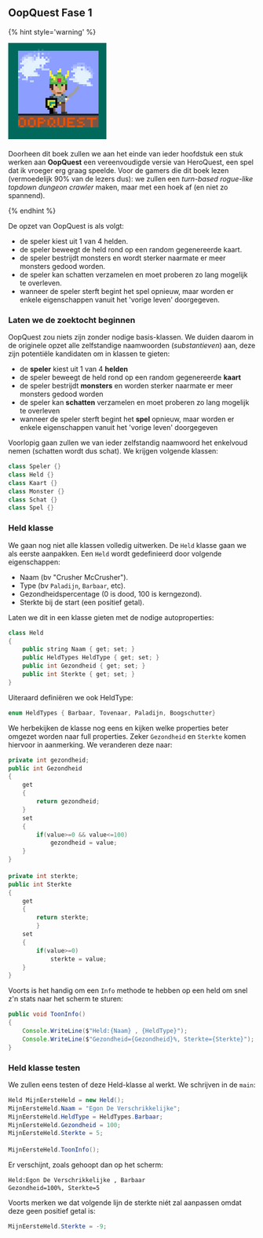 
## OopQuest Fase 1
<!---NOBOOKSTART--->
<!---
1. Basis klassen monster, schat en helden met nodige properties
2. Random monster generator
3. Constructor om helden in te stellen + static kaartgenerator
4. Lijst van monsters, dictionary van schatten
5. overerving van monsters en kamers
6. exception handling voor user input
7. abstracte gameelement klasse
8. held+inventaris , kaart+monster+held
9. spelmanager
10. klaarmaken voor de toekomst ?--->
<!---NOBOOKEND--->

<!---NOBOOKSTART--->
{% hint style='warning' %}
<!---NOBOOKEND--->
<!---{aside}--->
<!--- {float:right, width:50%} --->
![](../assets/oopquesttitel.png)

Doorheen dit boek zullen we aan het einde van ieder hoofdstuk een stuk werken aan **OopQuest** een vereenvoudigde versie van HeroQuest, een spel dat ik vroeger erg graag speelde. Voor de gamers die dit boek lezen (vermoedelijk 90% van de lezers dus): we zullen een *turn-based rogue-like topdown dungeon crawler* maken, maar met een hoek af (en niet zo spannend).
<!---{/aside}--->
<!---NOBOOKSTART--->
{% endhint %}
<!---NOBOOKEND--->



De opzet van OopQuest is als volgt:
* de speler kiest uit 1 van 4 helden.
* de speler beweegt de held rond op een random gegenereerde kaart.
* de speler bestrijdt monsters en wordt sterker naarmate er meer monsters gedood worden.
* de speler kan schatten verzamelen en moet proberen zo lang mogelijk te overleven.
* wanneer de speler sterft begint het spel opnieuw, maar worden er enkele eigenschappen vanuit het 'vorige leven' doorgegeven.


### Laten we de zoektocht beginnen

OopQuest zou niets zijn zonder nodige basis-klassen. We duiden daarom in de originele opzet alle zelfstandige naamwoorden (*substantieven*) aan, deze zijn potentiële kandidaten om in klassen te gieten:

* de **speler** kiest uit 1 van 4 **helden**
* de speler beweegt de held rond op een random gegenereerde **kaart**
* de speler bestrijdt **monsters** en worden sterker naarmate er meer monsters gedood worden
* de speler kan **schatten** verzamelen en moet proberen zo lang mogelijk te overleven
* wanneer de speler sterft begint het **spel** opnieuw, maar worden er enkele eigenschappen vanuit het 'vorige leven' doorgegeven

Voorlopig gaan zullen we van ieder zelfstandig naamwoord het enkelvoud nemen (schatten wordt dus schat).
We krijgen volgende klassen:

```java
class Speler {}
class Held {}
class Kaart {}
class Monster {}
class Schat {}
class Spel {}
```

### Held klasse

We gaan nog niet alle klassen volledig uitwerken. De ``Held`` klasse gaan we als eerste aanpakken. Een ``Held`` wordt gedefinieerd door volgende eigenschappen:
* Naam (bv "Crusher McCrusher").
* Type (bv ``Paladijn``, ``Barbaar``, etc).
* Gezondheidspercentage (0 is dood, 100 is kerngezond).
* Sterkte bij de start (een positief getal).

Laten we dit in een klasse gieten met de nodige autoproperties:

```java
class Held
{
    public string Naam { get; set; }
    public HeldTypes HeldType { get; set; }
    public int Gezondheid { get; set; }
    public int Sterkte { get; set; }
}
```

Uiteraard definiëren we ook HeldType:
```java
enum HeldTypes { Barbaar, Tovenaar, Paladijn, Boogschutter}
```

We herbekijken de klasse nog eens en kijken welke properties beter omgezet worden naar full properties. Zeker ``Gezondheid`` en ``Sterkte`` komen hiervoor in aanmerking. We veranderen deze naar:

```csharp
private int gezondheid;
public int Gezondheid
{
    get 
    { 
        return gezondheid; 
    }
    set 
    { 
        if(value>=0 && value<=100)
            gezondheid = value; 
    }   
}

private int sterkte;
public int Sterkte
{
    get 
    { 
        return sterkte; 
        }
    set 
    {
        if(value>=0)
            sterkte = value; 
    }
}
```

Voorts is het handig om een ``Info`` methode te hebben op een held om snel z'n stats naar het scherm te sturen:

```java
public void ToonInfo()
{
    Console.WriteLine($"Held:{Naam} , {HeldType}");
    Console.WriteLine($"Gezondheid={Gezondheid}%, Sterkte={Sterkte}");
}
```

### Held klasse testen

We zullen eens testen of deze Held-klasse al werkt. We schrijven in de ``main``:

```java
Held MijnEersteHeld = new Held();
MijnEersteHeld.Naam = "Egon De Verschrikkelijke";
MijnEersteHeld.HeldType = HeldTypes.Barbaar;
MijnEersteHeld.Gezondheid = 100;
MijnEersteHeld.Sterkte = 5;

MijnEersteHeld.ToonInfo();
```
Er verschijnt, zoals gehoopt dan op het scherm:

```text
Held:Egon De Verschrikkelijke , Barbaar
Gezondheid=100%, Sterkte=5
```

Voorts merken we dat volgende lijn de sterkte niét zal aanpassen omdat deze geen positief getal is:
```java
MijnEersteHeld.Sterkte = -9;
```